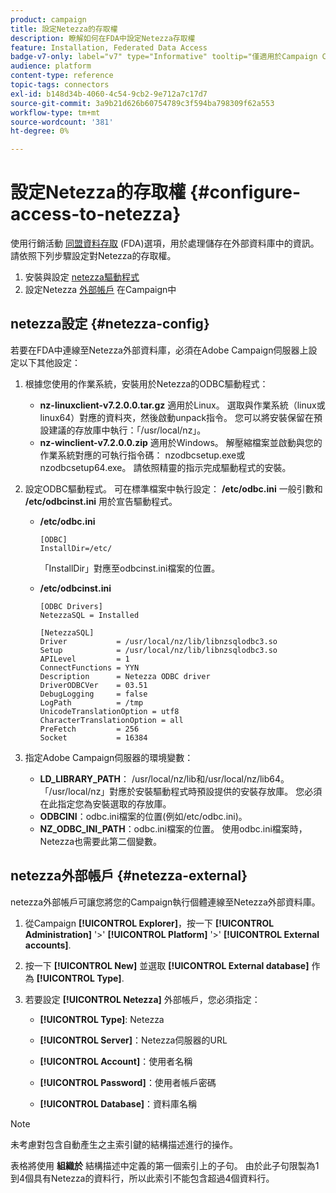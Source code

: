 ```yaml
---
product: campaign
title: 設定Netezza的存取權
description: 瞭解如何在FDA中設定Netezza存取權
feature: Installation, Federated Data Access
badge-v7-only: label="v7" type="Informative" tooltip="僅適用於Campaign Classic v7"
audience: platform
content-type: reference
topic-tags: connectors
exl-id: b148d34b-4060-4c54-9cb2-9e712a7c17d7
source-git-commit: 3a9b21d626b60754789c3f594ba798309f62a553
workflow-type: tm+mt
source-wordcount: '381'
ht-degree: 0%

---
```


# 設定Netezza的存取權 {#configure-access-to-netezza}



使用行銷活動 [同盟資料存取](../../installation/using/about-fda.md) (FDA)選項，用於處理儲存在外部資料庫中的資訊。 請依照下列步驟設定對Netezza的存取權。

1. 安裝與設定 [netezza驅動程式](#netezza-config)
1. 設定Netezza [外部帳戶](#netezza-external) 在Campaign中

## netezza設定 {#netezza-config}

若要在FDA中連線至Netezza外部資料庫，必須在Adobe Campaign伺服器上設定以下其他設定：

1. 根據您使用的作業系統，安裝用於Netezza的ODBC驅動程式：

   * **nz-linuxclient-v7.2.0.0.tar.gz** 適用於Linux。 選取與作業系統（linux或linux64）對應的資料夾，然後啟動unpack指令。 您可以將安裝保留在預設建議的存放庫中執行：「/usr/local/nz」。
   * **nz-winclient-v7.2.0.0.zip** 適用於Windows。 解壓縮檔案並啟動與您的作業系統對應的可執行指令碼： nzodbcsetup.exe或nzodbcsetup64.exe。 請依照精靈的指示完成驅動程式的安裝。

1. 設定ODBC驅動程式。 可在標準檔案中執行設定： **/etc/odbc.ini** 一般引數和 **/etc/odbcinst.ini** 用於宣告驅動程式。

   * **/etc/odbc.ini**

     ```
     [ODBC]
     InstallDir=/etc/
     ```

     「InstallDir」對應至odbcinst.ini檔案的位置。

   * **/etc/odbcinst.ini**

     ```
     [ODBC Drivers]
     NetezzaSQL = Installed
     
     [NetezzaSQL]
     Driver           = /usr/local/nz/lib/libnzsqlodbc3.so
     Setup            = /usr/local/nz/lib/libnzsqlodbc3.so
     APILevel         = 1
     ConnectFunctions = YYN
     Description      = Netezza ODBC driver
     DriverODBCVer    = 03.51
     DebugLogging     = false
     LogPath          = /tmp
     UnicodeTranslationOption = utf8
     CharacterTranslationOption = all
     PreFetch         = 256
     Socket           = 16384
     ```

1. 指定Adobe Campaign伺服器的環境變數：

   * **LD_LIBRARY_PATH**： /usr/local/nz/lib和/usr/local/nz/lib64。 「/usr/local/nz」對應於安裝驅動程式時預設提供的安裝存放庫。 您必須在此指定您為安裝選取的存放庫。
   * **ODBCINI**：odbc.ini檔案的位置(例如/etc/odbc.ini)。
   * **NZ_ODBC_INI_PATH**：odbc.ini檔案的位置。 使用odbc.ini檔案時，Netezza也需要此第二個變數。

## netezza外部帳戶 {#netezza-external}

netezza外部帳戶可讓您將您的Campaign執行個體連線至Netezza外部資料庫。

1. 從Campaign **[!UICONTROL Explorer]**，按一下 **[!UICONTROL Administration]** &#39;>&#39; **[!UICONTROL Platform]** &#39;>&#39; **[!UICONTROL External accounts]**.

1. 按一下 **[!UICONTROL New]** 並選取 **[!UICONTROL External database]** 作為 **[!UICONTROL Type]**.

1. 若要設定 **[!UICONTROL Netezza]** 外部帳戶，您必須指定：

   * **[!UICONTROL Type]**: Netezza

   * **[!UICONTROL Server]**：Netezza伺服器的URL

   * **[!UICONTROL Account]**：使用者名稱

   * **[!UICONTROL Password]**：使用者帳戶密碼

   * **[!UICONTROL Database]**：資料庫名稱

>[!NOTE]
>
>未考慮對包含自動產生之主索引鍵的結構描述進行的操作。
>
>表格將使用 **組織於** 結構描述中定義的第一個索引上的子句。 由於此子句限製為1到4個具有Netezza的資料行，所以此索引不能包含超過4個資料行。
